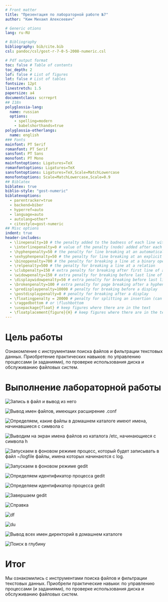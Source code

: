 ```yaml
---
# Front matter
title: "Презентация по лабораторной работе №7"
author: "Ким Михаил Алексеевич"

# Generic otions
lang: ru-RU

# Bibliography
bibliography: bib/cite.bib
csl: pandoc/csl/gost-r-7-0-5-2008-numeric.csl

# Pdf output format
toc: false # Table of contents
toc_depth: 2
lof: false # List of figures
lot: false # List of tables
fontsize: 12pt
linestretch: 1.5
papersize: a4
documentclass: scrreprt
## I18n
polyglossia-lang:
  name: russian
  options:
	- spelling=modern
	- babelshorthands=true
polyglossia-otherlangs:
  name: english
### Fonts
mainfont: PT Serif
romanfont: PT Serif
sansfont: PT Sans
monofont: PT Mono
mainfontoptions: Ligatures=TeX
romanfontoptions: Ligatures=TeX
sansfontoptions: Ligatures=TeX,Scale=MatchLowercase
monofontoptions: Scale=MatchLowercase,Scale=0.9
## Biblatex
biblatex: true
biblio-style: "gost-numeric"
biblatexoptions:
  - parentracker=true
  - backend=biber
  - hyperref=auto
  - language=auto
  - autolang=other*
  - citestyle=gost-numeric
## Misc options
indent: true
header-includes:
  - \linepenalty=10 # the penalty added to the badness of each line within a paragraph (no associated penalty node) Increasing the value makes tex try to have fewer lines in the paragraph.
  - \interlinepenalty=0 # value of the penalty (node) added after each line of a paragraph.
  - \hyphenpenalty=50 # the penalty for line breaking at an automatically inserted hyphen
  - \exhyphenpenalty=50 # the penalty for line breaking at an explicit hyphen
  - \binoppenalty=700 # the penalty for breaking a line at a binary operator
  - \relpenalty=500 # the penalty for breaking a line at a relation
  - \clubpenalty=150 # extra penalty for breaking after first line of a paragraph
  - \widowpenalty=150 # extra penalty for breaking before last line of a paragraph
  - \displaywidowpenalty=50 # extra penalty for breaking before last line before a display math
  - \brokenpenalty=100 # extra penalty for page breaking after a hyphenated line
  - \predisplaypenalty=10000 # penalty for breaking before a display
  - \postdisplaypenalty=0 # penalty for breaking after a display
  - \floatingpenalty = 20000 # penalty for splitting an insertion (can only be split footnote in standard LaTeX)
  - \raggedbottom # or \flushbottom
  - \usepackage{float} # keep figures where there are in the text
  - \floatplacement{figure}{H} # keep figures where there are in the text
---
```



# Цель работы

Ознакомление с инструментами поиска файлов и фильтрации текстовых данных. Приобретение практических навыков: по управлению процессами (и заданиями), по проверке использования диска и обслуживанию файловых систем.

# Выполнение лабораторной работы

  ![Запись в файл и вывод из него](image/Screenshot_1.png)

  ![Вывод имен файлов, имеющих расширение .conf](image/Screenshot_2.png)

  ![Определяем, какие файлы в домашнем каталоге имеют имена, начинавшиеся с символа c](image/Screenshot_3.png)

  ![Выводим на экран имена файлов из каталога /etc, начинающиеся с символа h](image/Screenshot_4.png)

  ![Запускаем в фоновом режиме процесс, который будет записывать в файл ~/logfile файлы, имена которых начинаются с log.](image/Screenshot_5.png)

  ![Запускаем в фоновом режиме gedit](image/Screenshot_6.png)

  ![Определяем идентификатор процесса gedit](image/Screenshot_7.png)

  ![Определяем идентификатор процесса gedit](image/Screenshot_8.png)

  ![Завершаем gedit](image/Screenshot_9.png)

  ![Справка](image/Screenshot_10.png)

  ![df](image/Screenshot_11.png)

  ![du](image/Screenshot_12.png)

  ![Вывод всех имен директорий в домашнем каталоге](image/Screenshot_13.png)

  ![Поиск в глубину](image/Screenshot_14.png)


# Итог

Мы ознакомились с инструментами поиска файлов и фильтрации текстовых данных. Приобрели практические навыки: по управлению процессами (и заданиями), по проверке использования диска и обслуживанию файловых систем.